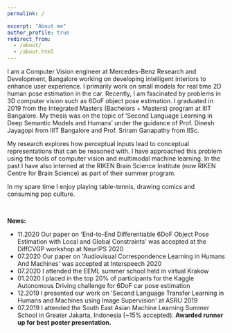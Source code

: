 ```yaml
---
permalink: /

excerpt: "About me"
author_profile: true
redirect_from: 
  - /about/
  - /about.html
---
```


I am a Computer Vision engineer at Mercedes-Benz Research and Development, Bangalore working on developing intelligent interiors to enhance user experience. I primarily work on small models for real time 2D human pose estimation in the car. Recently, I am fascinated by problems in 3D computer vision such as 6DoF object pose estimation. I graduated in 2019 from the Integrated Masters (Bachelors + Masters) program at IIIT Bangalore. My thesis was on the topic of ‘Second Language Learning in Deep Semantic Models and Humans’ under the guidance of Prof. Dinesh Jayagopi from IIIT Bangalore and Prof. Sriram Ganapathy from IISc.

My research explores how perceptual inputs lead to conceptual representations that can be reasoned with. I have approached this problem using the tools of computer vision and multimodal machine learning. In the past I have also interned at the RIKEN Brain Science Institute (now RIKEN Centre for Brain Science) as part of their summer program.  

In my spare time I enjoy playing table-tennis, drawing comics and consuming pop culture.

<br/>

**News:**
* 11.2020 Our paper on 'End-to-End Differentiable 6DoF Object Pose Estimation with Local and Global Constraints' was accepted at the DiffCVGP workshop at NeurIPS 2020
* 07.2020 Our paper on 'Audiovisual Correspondence Learning in Humans And Machines' was accepted at Interspeech 2020
* 07.2020 I attended the EEML summer school held in virtual Krakow
* 01.2020 I placed in the top 20% of participants for the Kaggle Autonomous Driving challenge for 6DoF car pose estimation
* 12.2019 I presented our work on 'Second Language Transfer Learning in Humans and Machines using Image Supervision' at ASRU 2019
* 07.2019 I attended the South East Asian Machine Learning Summer School in Greater Jakarta, Indonesia (~15% accepted). __Awarded runner up for best poster presentation.__
